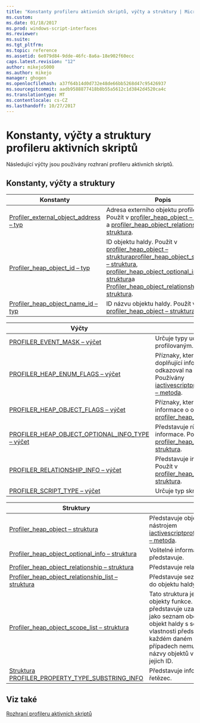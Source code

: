 ```yaml
---
title: "Konstanty profileru aktivních skriptů, výčty a struktury | Microsoft Docs"
ms.custom: 
ms.date: 01/18/2017
ms.prod: windows-script-interfaces
ms.reviewer: 
ms.suite: 
ms.tgt_pltfrm: 
ms.topic: reference
ms.assetid: 6e079d84-9dde-46fc-8a6a-18e902f60ecc
caps.latest.revision: "12"
author: mikejo5000
ms.author: mikejo
manager: ghogen
ms.openlocfilehash: a37f64b14d0d732e48de66bb5268d47c95426937
ms.sourcegitcommit: aadb9588877418b8b55a5612c1d3842d4520ca4c
ms.translationtype: MT
ms.contentlocale: cs-CZ
ms.lasthandoff: 10/27/2017
---
```

# <a name="active-script-profiler-constants-enumerations-and-structures"></a>Konstanty, výčty a struktury profileru aktivních skriptů
Následující výčty jsou používány rozhraní profileru aktivních skriptů.  
  
## <a name="constants-enumerations-and-structures"></a>Konstanty, výčty a struktury  
  
|Konstanty|Popis|  
|---------------|-----------------|  
|[Profiler_external_object_address – typ](../../winscript/reference/profiler-external-object-address-type.md)|Adresa externího objektu profileru. Použít v [profiler_heap_object – struktura](../../winscript/reference/profiler-heap-object-structure.md) a [profiler_heap_object_relationship – struktura](../../winscript/reference/profiler-heap-object-relationship-structure.md).|  
|[Profiler_heap_object_id – typ](../../winscript/reference/profiler-heap-object-id-type.md)|ID objektu haldy. Použít v [profiler_heap_object – struktura](../../winscript/reference/profiler-heap-object-structure.md)[profiler_heap_object_scope_list – struktura](../../winscript/reference/profiler-heap-object-scope-list-structure.md), [profiler_heap_object_optional_info – struktura](../../winscript/reference/profiler-heap-object-optional-info-structure.md)a [Profiler_heap_object_relationship – struktura](../../winscript/reference/profiler-heap-object-relationship-structure.md).|  
|[Profiler_heap_object_name_id – typ](../../winscript/reference/profiler-heap-object-name-id-type.md)|ID názvu objektu haldy. Použít v [profiler_heap_object – struktura](../../winscript/reference/profiler-heap-object-structure.md).|  
  
|Výčty|Popis|  
|------------------|-----------------|  
|[PROFILER_EVENT_MASK – výčet](../../winscript/reference/profiler-event-mask-enumeration.md)|Určuje typy událostí, které by měl být profilovaným.|  
|[PROFILER_HEAP_ENUM_FLAGS – výčet](../../winscript/reference/profiler-heap-enum-flags-enumeration.md)|Příznaky, které představují zda doplňující informace o objektu haldy odkazoval na relaci objekt má přístup. Používány [iactivescriptprofilercontrol5::enumheap2 – metoda](../../winscript/reference/iactivescriptprofilercontrol5-enumheap2-method.md).|  
|[PROFILER_HEAP_OBJECT_FLAGS – výčet](../../winscript/reference/profiler-heap-object-flags-enumeration.md)|Příznaky, které představují základní informace o objektu haldy. Používány [profiler_heap_object – struktura](../../winscript/reference/profiler-heap-object-structure.md).|  
|[PROFILER_HEAP_OBJECT_OPTIONAL_INFO_TYPE – výčet](../../winscript/reference/profiler-heap-object-optional-info-type-enumeration.md)|Představuje různé typy volitelné informace. Použít v [profiler_heap_object_optional_info – struktura](../../winscript/reference/profiler-heap-object-optional-info-structure.md).|  
|[PROFILER_RELATIONSHIP_INFO – výčet](../../winscript/reference/profiler-relationship-info-enumeration.md)|Představuje informace o objektu v relaci. Použít v [profiler_heap_object_relationship – struktura](../../winscript/reference/profiler-heap-object-relationship-structure.md).|  
|[PROFILER_SCRIPT_TYPE – výčet](../../winscript/reference/profiler-script-type-enumeration.md)|Určuje typ skriptu.|  
  
|Struktury|Popis|  
|----------------|-----------------|  
|[Profiler_heap_object – struktura](../../winscript/reference/profiler-heap-object-structure.md)|Představuje objekty haldy získané nástrojem [iactivescriptprofilercontrol3::enumheap – metoda](../../winscript/reference/iactivescriptprofilercontrol3-enumheap-method.md).|  
|[Profiler_heap_object_optional_info – struktura](../../winscript/reference/profiler-heap-object-optional-info-structure.md)|Volitelné informace o objektech halda představuje.|  
|[Profiler_heap_object_relationship – struktura](../../winscript/reference/profiler-heap-object-relationship-structure.md)|Představuje relaci objektu haldy.|  
|[Profiler_heap_object_relationship_list – struktura](../../winscript/reference/profiler-heap-object-relationship-list-structure.md)|Představuje seznam vztahy, které patří do objektu haldy.|  
|[Profiler_heap_object_scope_list – struktura](../../winscript/reference/profiler-heap-object-scope-list-structure.md)|Tato struktura je přidružen pouze objekty funkce. V seznamu obor představuje uzavření účtu pro funkci jako seznam obory, kde každý obor je objekt haldy s seznamem přidružené vlastnosti představující proměnné v každém daném oboru. V některých případech nemusí být k dispozici, názvy objektů v tomto oboru pouze jejich ID.|  
|[Struktura PROFILER_PROPERTY_TYPE_SUBSTRING_INFO](../../winscript/reference/profiler-property-type-substring-info-structure.md)|Představuje informace o typu dílčí řetězec.|  
  
## <a name="see-also"></a>Viz také  
 [Rozhraní profileru aktivních skriptů](../../winscript/reference/active-script-profiler-interfaces.md)